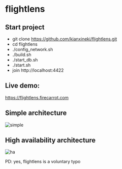 # flightlens

## Start project
- git clone https://github.com/kianxineki/flightlens.git
- cd flightlens
- ./config_network.sh
- ./build.sh
- ./start_db.sh
- ./start.sh
- join http://localhost:4422

## Live demo:
https://flightlens.firecarrot.com

## Simple architecture
![simple](https://github.com/kianxineki/flightlens/blob/master/img/simple_architecture.png)

## High availability architecture
![ha](https://github.com/kianxineki/flightlens/blob/master/img/high_availability_architecture.png)

PD: yes, flightlens is a voluntary typo
